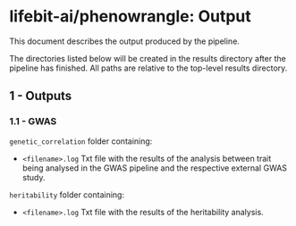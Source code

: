 # lifebit-ai/phenowrangle: Output

This document describes the output produced by the pipeline.

The directories listed below will be created in the results directory after the pipeline has finished. All paths are relative to the top-level results directory.

## 1 - Outputs

### 1.1 - GWAS
`genetic_correlation` folder containing:
- `<filename>.log` Txt file with the results of the analysis between trait being analysed in the GWAS pipeline and the respective external GWAS study.

`heritability` folder containing:
- `<filename>.log` Txt file with the results of the heritability analysis.

